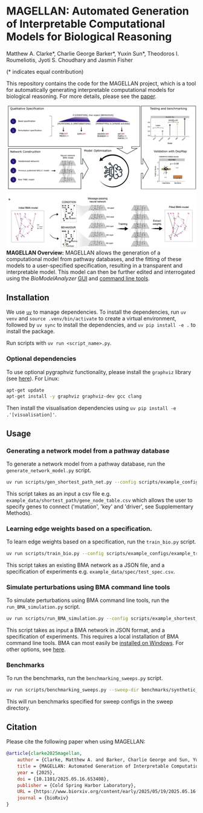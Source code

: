 # MAGELLAN: Automated Generation of Interpretable Computational Models for Biological Reasoning 

Matthew A. Clarke*, Charlie George Barker*, Yuxin Sun*, Theodoros I. Roumeliotis, Jyoti S. Choudhary and Jasmin Fisher

(* indicates equal contribution)

This repository contains the code for the MAGELLAN project, which is a tool for automatically generating interpretable computational models for biological reasoning. For more details, please see the [paper](https://www.biorxiv.org/content/10.1101/2025.05.16.653408v1).

![MAGELLAN Overview](misc/Overview.png)
**MAGELLAN Overview:** MAGELLAN allows the generation of a computational model from pathway databases, and the fitting of these models to a user-specified specification, resulting in a transparent and interpretable model. This model can then be further edited and interrogated using the *BioModelAnalyzer* [GUI](https://biomodelanalyzer.org/) and [command line tools](https://biomodelanalyzer.org/).


## Installation

We use [`uv`](https://docs.astral.sh/uv/getting-started/installation/) to manage dependencies. To install the dependencies, run `uv venv` and `source .venv/bin/activate` to create a virtual environment, followed by `uv sync` to install the dependencies, and `uv pip install -e .` to install the package.

Run scripts with `uv run <script_name>.py`.

### Optional dependencies

To use optional pygraphviz functionality, please install the `graphviz` library (see [here](https://graphviz.org/download/)). For Linux: 

```bash
apt-get update
apt-get install -y graphviz graphviz-dev gcc clang
```

Then install the visualisation dependencies using `uv pip install -e .'[visualisation]'`.

## Usage

### Generating a network model from a pathway database

To generate a network model from a pathway database, run the `generate_network_model.py` script.

```bash
uv run scripts/gen_shortest_path_net.py --config scripts/example_configs/example_shortest_path_config.toml
```

This script takes as an input a csv file e.g. `example_data/shortest_path/gene_node_table.csv` which allows the user to specify genes to connect ('mutation', 'key' and 'driver', see Supplementary Methods). 

### Learning edge weights based on a specification. 

To learn edge weights based on a specification, run the `train_bio.py` script.

```bash
uv run scripts/train_bio.py --config scripts/example_configs/example_train_bio_config.toml
```

This script takes an existing BMA network as a JSON file, and a specification of experiments e.g. `example_data/spec/test_spec.csv`. 

### Simulate perturbations using BMA command line tools

To simulate perturbations using BMA command line tools, run the `run_BMA_simulation.py` script.

```bash
uv run scripts/run_BMA_simulation.py --config scripts/example_shortest_path_config.toml
```

This script takes as input a BMA network in JSON format, and a specification of experiments. This requires a local installation of BMA command line tools. BMA can most easily be [installed on Windows](https://biomodelanalyzer.org/). For other options, see [here](https://github.com/hallba/BioModelAnalyzer).

### Benchmarks

To run the benchmarks, run the `benchmarking_sweeps.py` script.

```bash
uv run scripts/benchmarking_sweeps.py --sweep-dir benchmarks/synthetic_benchmarks/configs --sweep example_sweep
```

This will run benchmarks specified for sweep configs in the sweep directory.


## Citation

Please cite the following paper when using MAGELLAN:

```bibtex
@article{clarke2025magellan,
	author = {Clarke, Matthew A. and Barker, Charlie George and Sun, Yuxin and Roumeliotis, Theodoros I. and Choudhary, Jyoti S. and Fisher, Jasmin},
	title = {MAGELLAN: Automated Generation of Interpretable Computational Models for Biological Reasoning},
	year = {2025},
	doi = {10.1101/2025.05.16.653408},
	publisher = {Cold Spring Harbor Laboratory},
	URL = {https://www.biorxiv.org/content/early/2025/05/19/2025.05.16.653408},
	journal = {bioRxiv}
}
```